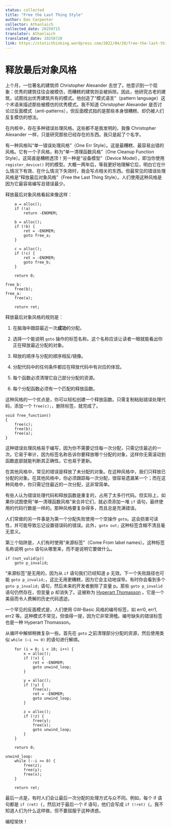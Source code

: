 ```yaml
---
status: collected
title: "Free the Last Thing Style"
author: Dan Carpenter
collector: Athanlaich
collected_date: 20250715
translator: Athanlaich
translated_date: 20250720
link: https://staticthinking.wordpress.com/2022/04/28/free-the-last-thing-style/
---
```


# 释放最后对象风格

上个月，一位著名的建筑师 Christopher Alexander 去世了。他意识到一个现象：优秀的建筑往往会被模仿，而糟糕的建筑则会被拆除。因此，他研究古老的建筑，试图找出优秀建筑共有的模式。他创造了“模式语言”（pattern language）这个术语来描述那些被模仿的优秀模式。我不知道 Christopher Alexander 是否讨论过反面模式（anti-patterns），但反面模式指的是那些本身很糟糕、却仍被人们反复模仿的想法。

在内核中，存在多种错误处理风格。这些都不是我发明的，我像 Christopher Alexander 一样，只是研究那些已经存在的东西。我只是起了个名字。

有一种风格叫“单一错误处理风格”（One Err Style）。这是最糟糕、最容易出错的风格。它有一个子风格，称为“单一清理函数风格”（One Cleanup Function Style）。这简直是糟糕透顶！另一种是“设备模型”（Device Model），即当你使用 `register_device()`  时的模型。大概一两年后，等我更好地理解它后，明白它在什么情况下有效、在什么情况下失效时，我会写点相关的东西。但最常见的错误处理风格是“释放最后对象风格”（Free the Last Thing Style）。人们使用这种风格是因为它最容易编写且错误最少。

释放最后对象风格看起来像这样：

```
	a = alloc();
	if (!a)
		return -ENOMEM;

	b = alloc();
	if (!b) {
		ret = -ENOMEM;
		goto free_a;
	}

	c = alloc();
	if (!c) {
		ret = -ENOMEM;
		goto free_b;
	}

	return 0;

free_b:
	free(b);
free_a:
	free(a);
	
	return ret;
```

释放最后对象风格的规则是：

1) 在脑海中跟踪最近一次**成功**的分配。

2) 选择一个能说明 `goto` 操作的标签名称。这个名称应该让读者一眼就能看出你正在释放最近分配的对象。

3) 释放的顺序与分配的顺序相反/镜像。

4) 分配代码中的任何条件都应在释放代码中有对应的体现。

5) 每个函数必须清理它自己部分分配的资源。

6) 每个分配函数必须有一个匹配的释放函数。

这种风格的一个优点是，你可以轻松创建一个释放函数。只需复制粘贴错误处理代码，添加一个 `free(c);`，删除标签，就完成了。

```
void free_function()
{
	free(c);
	free(b);
	free(a);
}
```

这种错误处理风格易于编写，因为你不需要记住每一次分配，只需记住最近的一次。它易于审计，因为标签名称告诉你要释放哪个分配的对象，这样你无需滚动到函数底部就能判断其正确性。它也易于更新。

在其他风格中，常见的错误是释放了未分配的对象。在这种风格中，我们只释放已分配的对象。在其他风格中，你必须跟踪每一次分配，很容易遗漏某一个；而在这种风格中，你只需记住最近的一次分配，这非常简单。

有些人认为错误处理代码和释放函数是重复的，占用了太多行代码。但实际上，如果你试图使用“单一清理函数风格”来合并它们，就必须添加一堆 `if` 语句，最终使用的代码行数是一样的。那种风格要复杂得多，而且总是充满错误。

人们常做的另一件事是为第一个分配失败使用一个空操作 `goto`。这会损害可读性，并可能导致忘记设置错误码的错误。此外，`goto out;` 这种标签含糊不清且毫无意义。

第三个陷阱是，人们有时使用“来源标签”（Come From label names）。这种标签名称说明 `goto` 语句从哪里来，而不是说明它要做什么。

```
if (not_valid(p))
	goto p_invalid;
```

“来源标签”是无用的，因为从 `if` 语句我们已经知道 p 无效。下一个失败路径也可能 `goto p_invalid;`，这比无用更糟糕，因为它会主动地误导。有时你会看到多个 `goto p_invalid;` 语句，然后未来的开发者删除了变量 p。那些 `goto p_invalid` 语句仍然存在，但变量 p 却消失了。这被称为 [Hyperart Thomasson](https://en.wikipedia.org/wiki/Hyperart_Thomasson) 。它是一个美丽而令人费解的历史代码遗迹。

一个罕见的反面模式是，人们使用 GW-Basic 风格的编号标签，如 err0, err1, err2 等。这种模式不常见，但值得一提，因为它非常滑稽。编号缺失的错误标签也是一种 Hyperart Thomasson。

从循环中解绑稍微复杂一些。首先在 `goto` 之前清理部分分配的资源，然后使用类似 `while (–i >= 0)` 的语句进行解绑。

```
	for (i = 0; i < 10; i++) {
		x = alloc();
		if (!x) {
			ret = -ENOMEM;
			goto unwind_loop;
		}
	
		y = alloc();
		if (!y) {
			free(x);
			ret = -ENOMEM;
			goto unwind_loop;
		}
	
		z = alloc();
		if (!z) {
			free(y);
			free(x);
			goto unwind_loop;
		}
	}

	return 0;
	
unwind_loop:
	while (--i >= 0) {
		free(z);
		free(y);
		free(x);
	}
	
	return ret;
```

最后一点是，有时人们会让最后一次分配的处理方式与众不同。例如，每个 if 语句都是 `if (ret) {`，然后对于最后一个 if 语句，他们会写成 `if (!ret) {`。我不知道人们为什么这样做，但不要屈服于这种诱惑。

编程愉快！ 
